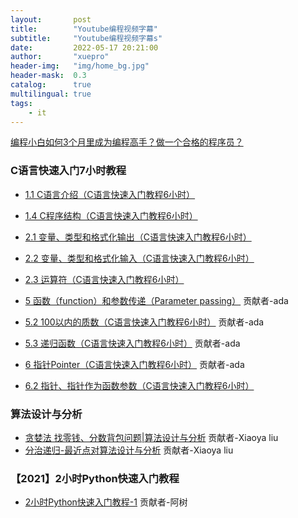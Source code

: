 ```yaml
---
layout:       post
title:        "Youtube编程视频字幕"
subtitle:     "Youtube编程视频字幕s"
date:         2022-05-17 20:21:00
author:       "xuepro"
header-img:   "img/home_bg.jpg"
header-mask:  0.3
catalog:      true
multilingual: true
tags:
    - it
---
```


[编程小白如何3个月里成为编程高手？做一个合格的程序员？](https://youtu.be/pgCsjgwtvWs)

### C语言快速入门7小时教程

- [1.1 C语言介绍（C语言快速入门教程6小时）](https://youtu.be/Wxvsl_2xTxI)
- [1.4 C程序结构（C语言快速入门教程6小时）](https://youtu.be/6YdDzVw0xik)
- [2.1 变量、类型和格式化输出（C语言快速入门教程6小时）](https://youtu.be/sLwjh536mbA)
- [2.2 变量、类型和格式化输入（C语言快速入门教程6小时）](https://youtu.be/HYUSu_K36kY)
- [2.3 运算符（C语言快速入门教程6小时）](https://youtu.be/putH0NyB_WA)

- [5 函数（function）和参数传递（Parameter passing）](https://youtu.be/Z6oUs1HVi1Y) 贡献者-ada
- [5.2 100以内的质数（C语言快速入门教程6小时）](https://youtu.be/fxTH1F2MMxs)        贡献者-ada
- [5.3 递归函数（C语言快速入门教程6小时）](https://youtu.be/guRG5vn1HCA)  贡献者-ada
- [6 指针Pointer（C语言快速入门教程6小时）](https://youtu.be/gVhelytkgDg)  贡献者-ada
- [6.2 指针、指针作为函数参数（C语言快速入门教程6小时）](https://youtu.be/EIja4EGR3nU)

### 算法设计与分析

- [贪婪法 找零钱、分数背包问题|算法设计与分析](https://youtu.be/iJAZmm4eShs) 贡献者-Xiaoya liu
- [分治递归-最近点对算法设计与分析](https://youtu.be/50LC1qxgYcY)   贡献者-Xiaoya liu

### 【2021】2小时Python快速入门教程

- [2小时Python快速入门教程-1](https://youtu.be/0sRY_ZqLO98)  贡献者-阿树
